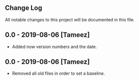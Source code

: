 ## Change Log
All notable changes to this project will be documented in this file. 

## 0.0 - 2019-08-06 [Tameez]
- Added now version numbers and the date.

## 0.0 - 2019-08-06 [Tameez]
- Removed all old files in order to set a baseline.
